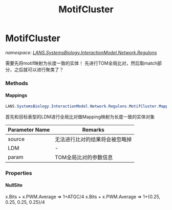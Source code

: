 ﻿---
title: MotifCluster
---

# MotifCluster
_namespace: [LANS.SystemsBiology.InteractionModel.Network.Regulons](N-LANS.SystemsBiology.InteractionModel.Network.Regulons.html)_

需要先将motif映射为长度一致的实体！
 先进行TOM全局比对，然后取match部分，之后就可以进行聚类了？



### Methods

#### Mappings
```csharp
LANS.SystemsBiology.InteractionModel.Network.Regulons.MotifCluster.Mappings(System.Collections.Generic.IEnumerable{LANS.SystemsBiology.AnalysisTools.NBCR.Extensions.MEME_Suite.Analysis.MotifScans.AnnotationModel},LANS.SystemsBiology.AnalysisTools.NBCR.Extensions.MEME_Suite.Analysis.MotifScans.AnnotationModel,LANS.SystemsBiology.AnalysisTools.NBCR.Extensions.MEME_Suite.Analysis.Similarity.TOMQuery.Parameters)
```
首先和目标表型的LDM进行全局比对做Mapping映射为长度一致的实体对象

|Parameter Name|Remarks|
|--------------|-------|
|source|无法进行比对的结果将会被忽略掉|
|LDM|-|
|param|TOM全局比对的参数信息|



### Properties

#### NullSite
x.Bits + x.PWM.Average => 1+ATGC/4
 x.Bits + x.PWM.Average => 1+{0.25, 0.25, 0.25, 0.25}/4
